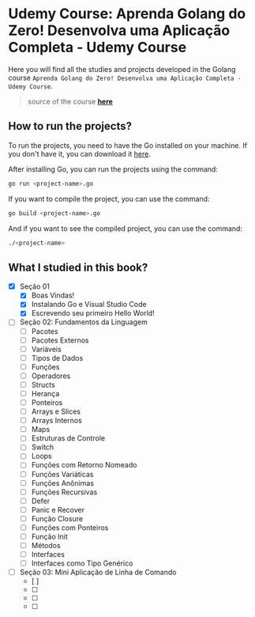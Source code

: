 # Udemy Course: Aprenda Golang do Zero! Desenvolva uma Aplicação Completa - Udemy Course

Here you will find all the studies and projects developed in the Golang course `Aprenda Golang do Zero! Desenvolva uma Aplicação Completa - Udemy Course`.

> source of the course **[here](https://www.udemy.com/course/aprenda-golang-do-zero-desenvolva-uma-aplicacao-completa)**

## How to run the projects?

To run the projects, you need to have the Go installed on your machine. If you don't have it, you can download it [here](https://golang.org/dl/).

After installing Go, you can run the projects using the command:

```bash
go run <project-name>.go
```

If you want to compile the project, you can use the command:

```bash
go build <project-name>.go
```

And if you want to see the compiled project, you can use the command:

```bash
./<project-name>
```

## What I studied in this book?

- [x] Seção 01
  - [x] Boas Vindas!
  - [x] Instalando Go e Visual Studio Code
  - [x] Escrevendo seu primeiro Hello World!

- [ ] Seção 02: Fundamentos da Linguagem
  - [ ] Pacotes
  - [ ] Pacotes Externos
  - [ ] Variáveis
  - [ ] Tipos de Dados
  - [ ] Funções
  - [ ] Operadores
  - [ ] Structs
  - [ ] Herança
  - [ ] Ponteiros
  - [ ] Arrays e Slices
  - [ ] Arrays Internos
  - [ ] Maps
  - [ ] Estruturas de Controle
  - [ ] Switch
  - [ ] Loops
  - [ ] Funções com Retorno Nomeado
  - [ ] Funções Variáticas
  - [ ] Funções Anônimas
  - [ ] Funções Recursivas
  - [ ] Defer
  - [ ] Panic e Recover
  - [ ] Função Closure
  - [ ] Funções com Ponteiros
  - [ ] Função Init
  - [ ] Métodos
  - [ ] Interfaces
  - [ ] Interfaces como Tipo Genérico

- [ ] Seção 03: Mini Aplicação de Linha de Comando
  - [ ] 
  - [ ]   
  - [ ] 
  - [ ]

  


